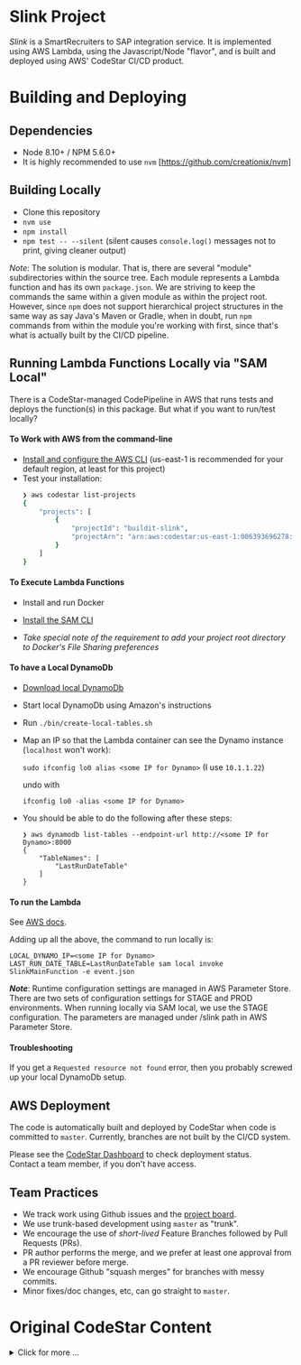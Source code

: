 # Slink Project #
_Slink_ is a SmartRecruiters to SAP integration service.  It is implemented using AWS Lambda, using the Javascript/Node "flavor", and is built and deployed using AWS' CodeStar CI/CD product.

# Building and Deploying #


## Dependencies ##
- Node 8.10+ / NPM 5.6.0+
- It is highly recommended to use `nvm` [https://github.com/creationix/nvm]


## Building Locally ##
- Clone this repository
- `nvm use`
- `npm install`
- `npm test -- --silent` (silent causes `console.log()` messages not to print, giving cleaner output)

_Note_:  The solution is modular.  That is, there are several "module" subdirectories within the source tree.  Each
module represents a Lambda function and has its own `package.json`.  We are striving to keep the commands the same
within a given module as within the project root.  However, since `npm` does not support hierarchical project structures
in the same way as say Java's Maven or Gradle, when in doubt, run `npm` commands from within the module you're
working with first, since that's what is actually built by the CI/CD pipeline.

## Running Lambda Functions Locally via "SAM Local" ##
There is a CodeStar-managed CodePipeline in AWS that runs tests and deploys the function(s) in this package.  But what if you want to run/test locally?

#### To Work with AWS from the command-line
- [Install and configure the AWS CLI](https://docs.aws.amazon.com/cli/latest/userguide/installing.html) 
  (us-east-1 is recommended for your default region, at least for this project) 
- Test your installation:
    ```bash
    ❯ aws codestar list-projects
    {
        "projects": [
            {
                "projectId": "buildit-slink",
                "projectArn": "arn:aws:codestar:us-east-1:006393696278:project/buildit-slink"
            }
        ]
    }
    ```

#### To Execute Lambda Functions
- Install and run Docker

- [Install the SAM CLI](https://github.com/awslabs/aws-sam-cli#installation)

- _Take special note of the requirement to add your project root directory to Docker's File Sharing preferences_

#### To have a Local DynamoDb
- [Download local DynamoDb](https://docs.aws.amazon.com/amazondynamodb/latest/developerguide/DynamoDBLocal.html)
- Start local DynamoDb using Amazon's instructions
- Run `./bin/create-local-tables.sh`
- Map an IP so that the Lambda container can see the Dynamo instance (`localhost` won't work): 

  `sudo ifconfig lo0 alias <some IP for Dynamo>` (I use `10.1.1.22`)
  
  undo with
  
  `ifconfig lo0 -alias <some IP for Dynamo>`
  
- You should be able to do the following after these steps:
    ```
    ❯ aws dynamodb list-tables --endpoint-url http://<some IP for Dynamo>:8000
    {
        "TableNames": [
            "LastRunDateTable"
        ]
    }
    ```
    

#### To run the Lambda
See [AWS docs](https://github.com/awslabs/aws-sam-cli#invoke-functions-locally).

Adding up all the above, the command to run locally is:

`LOCAL_DYNAMO_IP=<some IP for Dynamo> LAST_RUN_DATE_TABLE=LastRunDateTable sam local invoke SlinkMainFunction -e event.json`

_**Note**_: Runtime configuration settings are managed in AWS Parameter Store. There are two sets of configuration settings 
for STAGE and PROD environments. When running locally via SAM local, we use the STAGE configuration. The parameters are 
managed under /slink path in AWS Parameter Store.

#### Troubleshooting
If you get a `Requested resource not found` error, then you probably screwed up your local DynamoDb setup.


## AWS Deployment ##
The code is automatically built and deployed by CodeStar when code is committed to `master`.  Currently, branches
are not built by the CI/CD system.

Please see the [CodeStar Dashboard](https://console.aws.amazon.com/codestar/home?region=us-east-1#/projects/buildit-slink/dashboard) to check deployment status.  
Contact a team member, if you don't have access.


## Team Practices ##
- We track work using Github issues and the [project board](https://github.com/buildit/slink/projects/1).
- We use trunk-based development using `master` as "trunk".  
- We encourage the use of _short-lived_ Feature Branches followed by Pull Requests (PRs).
- PR author performs the merge, and we prefer at least one approval from a PR reviewer before merge.
- We encourage Github "squash merges" for branches with messy commits. 
- Minor fixes/doc changes, etc, can go straight to `master`.

# Original CodeStar Content    
<details>
<summary>
  Click for more ...
</summary>

This sample code helps get you started with a simple Express web service
deployed by AWS CloudFormation to AWS Lambda and Amazon API Gateway.

What's Here
-----------

This sample includes:

* README.md - this file
* buildspec.yml - this file is used by AWS CodeBuild to package your
  service for deployment to AWS Lambda
* app.js - this file contains the sample Node.js code for the web service
* index.js - this file contains the AWS Lambda handler code
* template.yml - this file contains the AWS Serverless Application Model (AWS SAM) used
  by AWS CloudFormation to deploy your service to AWS Lambda and Amazon API
  Gateway.
* tests/ - this directory contains unit tests for your application


What Do I Do Next?
------------------

If you have checked out a local copy of your repository you can start making
changes to the sample code.  We suggest making a small change to app.js first,
so you can see how changes pushed to your project's repository are automatically
picked up by your project pipeline and deployed to AWS Lambda and Amazon API Gateway.
(You can watch the pipeline progress on your AWS CodeStar project dashboard.)
Once you've seen how that works, start developing your own code, and have fun!

To run your tests locally, go to the root directory of the
sample code and run the `npm test` command, which
AWS CodeBuild also runs through your `buildspec.yml` file.

To test your new code during the release process, modify the existing tests or
add tests to the tests directory. AWS CodeBuild will run the tests during the
build stage of your project pipeline. You can find the test results
in the AWS CodeBuild console.

Learn more about AWS CodeBuild and how it builds and tests your application here:
https://docs.aws.amazon.com/codebuild/latest/userguide/concepts.html

Learn more about AWS Serverless Application Model (AWS SAM) and how it works here:
https://github.com/awslabs/serverless-application-model/blob/master/HOWTO.md

AWS Lambda Developer Guide:
http://docs.aws.amazon.com/lambda/latest/dg/deploying-lambda-apps.html

Learn more about AWS CodeStar by reading the user guide, and post questions and
comments about AWS CodeStar on our forum.

User Guide: http://docs.aws.amazon.com/codestar/latest/userguide/welcome.html

Forum: https://forums.aws.amazon.com/forum.jspa?forumID=248

What Should I Do Before Running My Project in Production?
------------------

AWS recommends you review the security best practices recommended by the framework
author of your selected sample application before running it in production. You
should also regularly review and apply any available patches or associated security
advisories for dependencies used within your application.

Best Practices: https://docs.aws.amazon.com/codestar/latest/userguide/best-practices.html?icmpid=docs_acs_rm_sec
</details>
